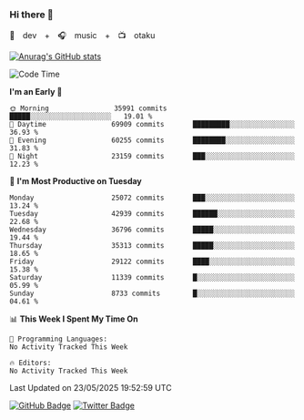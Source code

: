 ### Hi there 👋

🚀　dev　+　🎧　music　+　📺　otaku


[![Anurag's GitHub stats](https://github-readme-stats.vercel.app/api?username=koheitasaka&count_private=true&show_icons=true&theme=monokai)](https://github.com/koheitasaka/github-readme-stats)

<!--START_SECTION:waka-->
![Code Time](http://img.shields.io/badge/Code%20Time-1%2C161%20hrs%2023%20mins-blue)

**I'm an Early 🐤** 

```text
🌞 Morning                35991 commits       █████░░░░░░░░░░░░░░░░░░░░   19.01 % 
🌆 Daytime                69909 commits       █████████░░░░░░░░░░░░░░░░   36.93 % 
🌃 Evening                60255 commits       ████████░░░░░░░░░░░░░░░░░   31.83 % 
🌙 Night                  23159 commits       ███░░░░░░░░░░░░░░░░░░░░░░   12.23 % 
```
📅 **I'm Most Productive on Tuesday** 

```text
Monday                   25072 commits       ███░░░░░░░░░░░░░░░░░░░░░░   13.24 % 
Tuesday                  42939 commits       ██████░░░░░░░░░░░░░░░░░░░   22.68 % 
Wednesday                36796 commits       █████░░░░░░░░░░░░░░░░░░░░   19.44 % 
Thursday                 35313 commits       █████░░░░░░░░░░░░░░░░░░░░   18.65 % 
Friday                   29122 commits       ████░░░░░░░░░░░░░░░░░░░░░   15.38 % 
Saturday                 11339 commits       █░░░░░░░░░░░░░░░░░░░░░░░░   05.99 % 
Sunday                   8733 commits        █░░░░░░░░░░░░░░░░░░░░░░░░   04.61 % 
```


📊 **This Week I Spent My Time On** 

```text
💬 Programming Languages: 
No Activity Tracked This Week

🔥 Editors: 
No Activity Tracked This Week
```


 Last Updated on 23/05/2025 19:52:59 UTC
<!--END_SECTION:waka-->

[![GitHub Badge](https://img.shields.io/badge/GitHub-100000?style=for-the-badge&logo=github&logoColor=white)](https://github.com/koheitasaka)
[![Twitter Badge](https://img.shields.io/badge/Twitter-1DA1F2?style=for-the-badge&logo=twitter&logoColor=white)](https://twitter.com/sleep_asleep_)
